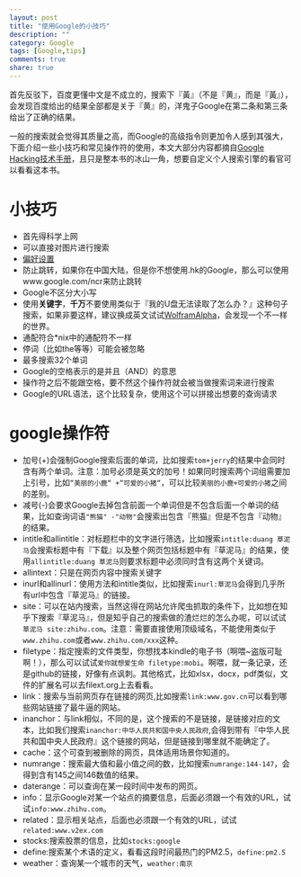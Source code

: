 ```yaml
---
layout: post
title: "使用Google的小技巧"
description: ""
category: Google
tags: [Google,tips]
comments: true
share: true
---
```

首先反驳下，百度更懂中文是不成立的，搜索下『黃』（不是『黄』，而是『黃』），会发现百度给出的结果全部都是关于『黄』的，洋鬼子Google在第二条和第三条给出了正确的结果。

一般的搜索就会觉得其质量之高，而Google的高级指令则更加令人感到其强大，下面介绍一些小技巧和常见操作符的使用，本文大部分内容都摘自[Google Hacking技术手册](http://book.douban.com/subject/3676292/)，且只是整本书的冰山一角，想要自定义个人搜索引擎的看官可以看看这本书。

# 小技巧
* 首先得科学上网
* 可以直接对图片进行搜索
* [偏好设置](www.google.com/preferences)
* 防止跳转，如果你在中国大陆，但是你不想使用.hk的Google，那么可以使用www.google.com/ncr来防止跳转
* Google不区分大小写
* 使用**关键字**，**千万**不要使用类似于『我的U盘无法读取了怎么办？』这种句子搜索，如果非要这样，建议换成英文试试[WolframAlpha](http://www.wolframalpha.com/)，会发现一个不一样的世界。
* 通配符合*nix中的通配符不一样
* 停词（比如the等等）可能会被忽略
* 最多搜索32个单词
* Google的空格表示的是并且（AND）的意思
* 操作符之后不能跟空格，要不然这个操作符就会被当做搜索词来进行搜索
* Google的URL语法，这个比较复杂，使用这个可以拼接出想要的查询请求

# google操作符
* 加号(+)会强制Google搜索后面的单词，比如搜索`tom+jerry`的结果中会同时含有两个单词。注意：加号必须是英文的加号！如果同时搜索两个词组需要加上引号，比如`“美丽的小鹿“ +“可爱的小猪“`，可以比较`美丽的小鹿+可爱的小猪`之间的差别。
* 减号(-)会要求Google去掉包含前面一个单词但是不包含后面一个单词的结果，比如查询词语`"熊猫" -"动物"`会搜索出包含『熊猫』但是不包含『动物』的结果。
* intitle和allintitle：对标题栏中的文字进行筛选，比如搜索`intitle:duang 草泥马`会搜索标题中有『下载』以及整个网页包括标题中有『草泥马』的结果，使用`allintitle:duang 草泥马`则要求标题中必须同时含有这两个关键词。
* allintext：只是在网页内容中搜索关键字
* inurl和allinurl：使用方法和intitle类似，比如搜索`inurl:草泥马`会得到几乎所有url中包含『草泥马』的链接。
* site：可以在站内搜索，当然这得在网站允许爬虫抓取的条件下，比如想在知乎下搜索『草泥马』，但是知乎自己的搜索做的渣烂烂的怎么办呢，可以试试`草泥马 site:zhihu.com`。注意：需要直接使用顶级域名，不能使用类似于`www.zhihu.com`或者`www.zhihu.com/xxx`这种。
* filetype：指定搜索的文件类型，你想找本kindle的电子书（啊喂~盗版可耻啊！），那么可以试试`爱你就想爱生命 filetype:mobi`。啊喂，就一条记录，还是github的链接，好像有点讽刺。其他格式，比如xlsx，docx，pdf类似，文件的扩展名可以去filext.org上去看看。
* link：搜索与当前网页存在链接的网页,比如搜索`link:www.gov.cn`可以看到哪些网站链接了最牛逼的网站。
* inanchor：与link相似，不同的是，这个搜索的不是链接，是链接对应的文本，比如我们搜索`inanchor:中华人民共和国中央人民政府`,会得到带有『中华人民共和国中央人民政府』这个链接的网站，但是链接到哪里就不能确定了。
* cache：这个可查到被删除的网页，具体适用场景你知道的。
* numrange：搜索最大值和最小值之间的数，比如搜索`numrange:144-147`，会得到含有145之间146数值的结果。
* daterange：可以查询在某一段时间中发布的网页。
* info：显示Google对某一个站点的摘要信息，后面必须跟一个有效的URL，试试`info:www.zhihu.com`。
* related：显示相关站点，后面也必须跟一个有效的URL，试试`related:www.v2ex.com`
* stocks:搜索股票的信息，比如`stocks:google`
* define:搜索某个术语的定义，看看这段时间最热门的PM2.5，`define:pm2.5`
* weather：查询某一个城市的天气，`weather:南京`

